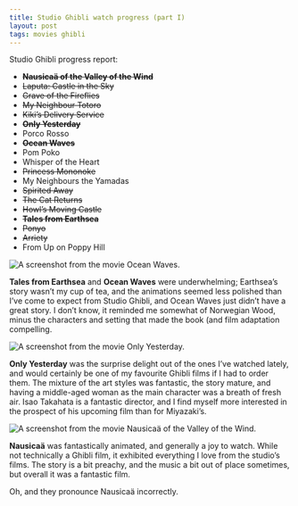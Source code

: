 ```yaml
---
title: Studio Ghibli watch progress (part I)
layout: post
tags: movies ghibli
---
```


Studio Ghibli progress report:

- ~~**Nausicaä of the Valley of the Wind**~~
- ~~Laputa: Castle in the Sky~~
- ~~Grave of the Fireflies~~
- ~~My Neighbour Totoro~~
- ~~Kiki’s Delivery Service~~
- ~~**Only Yesterday**~~
- Porco Rosso
- ~~**Ocean Waves**~~
- Pom Poko
- Whisper of the Heart
- ~~Princess Mononoke~~
- My Neighbours the Yamadas
- ~~Spirited Away~~
- ~~The Cat Returns~~
- ~~Howl’s Moving Castle~~
- ~~**Tales from Earthsea**~~
- ~~Ponyo~~
- ~~Arriety~~
- From Up on Poppy Hill

<div class="lightbox">
	<img src="{{ site.baseurl }}/resources/posts/2013-04-16-ghibli/ocean-waves.jpg" alt="A screenshot from the movie Ocean Waves."/>
</div>

**Tales from Earthsea** and **Ocean Waves** were underwhelming; Earthsea’s story wasn’t my cup of tea, and the animations seemed less polished than I’ve come to expect from Studio Ghibli, and Ocean Waves just didn’t have a great story. I don’t know, it reminded me somewhat of Norwegian Wood, minus the characters and setting that made the book (and film adaptation  compelling.

<div class="lightbox">
	<img src="{{ site.baseurl }}/resources/posts/2013-04-16-ghibli/only-yesterday.jpg" alt="A screenshot from the movie Only Yesterday."/>
</div>

**Only Yesterday** was the surprise delight out of the ones I’ve watched lately, and would certainly be one of my favourite Ghibli films if I had to order them. The mixture of the art styles was fantastic, the story mature, and having a middle-aged woman as the main character was a breath of fresh air. Isao Takahata is a fantastic director, and I find myself more interested in the prospect of his upcoming film than for Miyazaki’s.

<div class="lightbox">
	<img src="{{ site.baseurl }}/resources/posts/2013-04-16-ghibli/nausicaa.png" alt="A screenshot from the movie Nausicaä of the Valley of the Wind."/>
</div>

**Nausicaä** was fantastically animated, and generally a joy to watch. While not technically a Ghibli film, it exhibited everything I love from the studio’s films. The story is a bit preachy, and the music a bit out of place sometimes, but overall it was a fantastic film.

Oh, and they pronounce Nausicaä incorrectly.